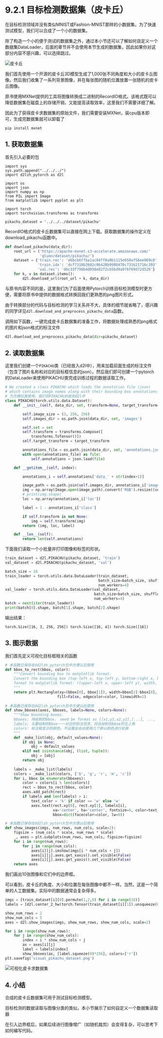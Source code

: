 # 9.2.1 目标检测数据集（皮卡丘）

在目标检测领域并没有类似MNIST或Fashion-MNIST那样的小数据集。为了快速测试模型，我们可以合成了一个小的数据集。

除了构造一个小的便于测试的数据集之外，通过本小节还可以了解如何自定义一个数据集DataLoader，后面的章节并不会使用本节生成的数据集，因此如果你对这部分内容不感兴趣，可以选择跳过。

![皮卡丘](https://s1.ax1x.com/2020/03/13/8KPtot.jpg)

我们首先使用一个开源的皮卡丘3D模型生成了1,000张不同角度和大小的皮卡丘图像。然后我们收集了一系列背景图像，并在每张图的随机位置放置一张随机的皮卡丘图像。

原书使用MXNet提供的工具将图像转换成二进制的RecordIO格式。该格式既可以降低数据集在磁盘上的存储开销，又能提高读取效率，这里我们不需要详细了解。

因此为了获得皮卡求数据集的原始文件，我们需要安装MXNet，装cpu版本即可，生成完数据集就可以卸载了

```
pip install mxnet
```

## 1. 获取数据集

首先引入必要的包
```
import sys
sys.path.append("../../../")
import d2lzh_pytorch as d2l

import os
import json
import numpy as np
from PIL import Image
from matplotlib import pyplot as plt

import torch
import torchvision.transforms as transforms

pikachu_dataset = '../../../dataset/pikachu'
```

RecordIO格式的皮卡丘数据集可以直接在网上下载。获取数据集的操作定义在download_pikachu函数中。

```python
def download_pikachu(data_dir):
    root_url = ('https://apache-mxnet.s3-accelerate.amazonaws.com/'
                'gluon/dataset/pikachu/')
    dataset = {'train.rec': 'e6bcb6ffba1ac04ff8a9b1115e650af56ee969c8',
               'train.idx': 'dcf7318b2602c06428b9988470c731621716c393',
               'val.rec': 'd6c33f799b4d058e82f2cb5bd9a976f69d72d520'}
    for k, v in dataset.items():
        d2l.download_url(root_url + k, data_dir)
```

与原书内容不同的是，这里我们为了后面使用Pytorch训练目标检测模型时更方便，需要将原书中提供的数据格式转换回我们更熟悉的png图片形式。

由于转换部分的代码与目标检测的学习关系并不大，具体的细节就省略了，感兴趣的同学详见`d2l.download_and_preprocess_pikachu_data`函数。

调用如下函数，一键完成皮卡丘数据集的准备工作，将数据处理成熟悉的png格式的图片和json格式的标注文件

```python
d2l.download_and_preprocess_pikachu_data(dir=pikachu_dataset)
```

## 2. 读取数据集

这里我们创建一个`PIKACHU`类（已经放入d2l中），用来加载前面生成的标注文件（包含了图片名称和对应的目标框信息的json）。然后我们即可创建一个pytorch的DataLoader来使用PIKACHU类完成训练过程的数据读取工作。

```python
# We created a class PIKACHU which loads the annotation file (json) 
# which contains image names along with their bounding box annotations. 
# 为方便后面使用，我们将PIKACHU封装到d2l中
class PIKACHU(torch.utils.data.Dataset):
    def __init__(self, data_dir, set, transform=None, target_transform=None):

        self.image_size = (3, 256, 256)
        self.images_dir = os.path.join(data_dir, set, 'images')

        self.set = set
        self.transform = transforms.Compose([
            transforms.ToTensor()])
        self.target_transform = target_transform

        annotations_file = os.path.join(data_dir, set, 'annotations.json')
        with open(annotations_file) as file:
            self.annotations = json.load(file)

    def __getitem__(self, index):

        annotations_i = self.annotations['data_' + str(index+1)]

        image_path = os.path.join(self.images_dir, annotations_i['image'])
        img = np.array(Image.open(image_path).convert('RGB').resize((self.image_size[2], self.image_size[1]), Image.BILINEAR))
        # print(img.shape)
        loc = np.array(annotations_i['loc'])

        label = 1 - annotations_i['class']

        if self.transform is not None:
            img = self.transform(img)
        return (img, loc, label)

    def __len__(self):
        return len(self.annotations)
```

下面我们读取一个小批量并打印图像和标签的形状。

```python
train_dataset = d2l.PIKACHU(pikachu_dataset, 'train')
val_dataset = d2l.PIKACHU(pikachu_dataset, 'val')

batch_size = 16
train_loader = torch.utils.data.DataLoader(train_dataset,
                                           batch_size=batch_size, shuffle=True,
                                           num_workers=4)
val_loader = torch.utils.data.DataLoader(val_dataset,
                                         batch_size=batch_size, shuffle=False,
                                         num_workers=4)
batch = next(iter(train_loader))
print(batch[0].shape, batch[1].shape, batch[2].shape)
```

输出结果：

```
torch.Size([16, 3, 256, 256]) torch.Size([16, 4]) torch.Size([16])
```

## 3. 图示数据

我们首先定义可视化目标框相关的函数

```python
# 本函数已保存在dd2lzh_pytorch包中方便以后使用
def bbox_to_rect(bbox, color):
    """Convert bounding box to matplotlib format.
    Convert the bounding box (top-left x, top-left y, bottom-right x, bottom-right y) 
    format to matplotlib format: ((upper-left x, upper-left y), width, height)
    """
    return plt.Rectangle(xy=(bbox[0], bbox[1]), width=bbox[2]-bbox[0], height=bbox[3]-bbox[1],
                        fill=False, edgecolor=color, linewidth=2)
  
# 本函数已保存在dd2lzh_pytorch包中方便以后使用
def show_bboxes(axes, bboxes, labels=None, colors=None):
    """Show bounding boxes.
    bboxes: 待绘制的bbox， need be format as [[x1,y1,x2,y2],[...], ..., [...]]
    labels: 与要绘制的bbox一一对应的标注信息，将会绘制在bbox的左上角
    colors: 标注框显示的颜色，不设置会自动使用几个默认颜色进行轮换
    """ 
    def _make_list(obj, default_values=None):
        if obj is None:
            obj = default_values
        elif not isinstance(obj, (list, tuple)):
            obj = [obj]
        return obj
    
    labels = _make_list(labels)
    colors = _make_list(colors, ['b', 'g', 'r', 'm', 'c'])
    for i, bbox in enumerate(bboxes):
        color = colors[i % len(colors)]
        rect = bbox_to_rect(bbox, color)
        axes.add_patch(rect)
        if labels and len(labels) > i:
            text_color = 'k' if color == 'w' else 'w'
            axes.text(rect.xy[0], rect.xy[1], labels[i],
                      va='center', ha='center', fontsize=6, color=text_color,
                      bbox=dict(facecolor=color, lw=0))

# 本函数已保存在dd2lzh_pytorch包中方便以后使用
def show_images(imgs, num_rows, num_cols, scale=2):
    figsize = (num_cols * scale, num_rows * scale)
    _, axes = plt.subplots(num_rows, num_cols, figsize=figsize)
    for i in range(num_rows):
        for j in range(num_cols):
            axes[i][j].imshow(imgs[i * num_cols + j])
            axes[i][j].axes.get_xaxis().set_visible(False)
            axes[i][j].axes.get_yaxis().set_visible(False)
    return axes
```

我们画出10张图像和它们中的边界框。

可以看到，皮卡丘的角度、大小和位置在每张图像中都不一样。当然，这是一个简单的人工数据集。实际中的数据通常会复杂得多。

```python
imgs = [train_dataset[i][0].permute(1,2,0) for i in range(10)]
labels = [d2l.center_2_hw(torch.Tensor(train_dataset[i][1]).unsqueeze(0)) for i in range(10)]

show_num_rows = 2
show_num_cols = 5
axes = d2l.show_images(imgs, show_num_rows, show_num_cols, scale=2)

for i in range(show_num_rows):
    for j in range(show_num_cols):
        index = i * show_num_cols + j
        ax = axes[i][j]
        label = labels[index]
        show_bboxes(ax, [label.squeeze(0)*256], colors=['r'])
plt.savefig('visual_pikachu_dataset.png')
```

![可视化皮卡求数据集](https://s1.ax1x.com/2020/03/13/8KP1Qe.png)

## 4. 小结

合成的皮卡丘数据集可用于测试目标检测模型。

目标检测的数据读取与图像分类的类似，本小节展示了如何自定义一个数据集读取器

在引入边界框后，如果后续进行图像增广（如随机裁剪）会变得复杂，可以思考下如何编写代码。
